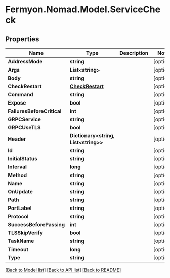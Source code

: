 # Fermyon.Nomad.Model.ServiceCheck

## Properties

Name | Type | Description | Notes
------------ | ------------- | ------------- | -------------
**AddressMode** | **string** |  | [optional] 
**Args** | **List&lt;string&gt;** |  | [optional] 
**Body** | **string** |  | [optional] 
**CheckRestart** | [**CheckRestart**](CheckRestart.md) |  | [optional] 
**Command** | **string** |  | [optional] 
**Expose** | **bool** |  | [optional] 
**FailuresBeforeCritical** | **int** |  | [optional] 
**GRPCService** | **string** |  | [optional] 
**GRPCUseTLS** | **bool** |  | [optional] 
**Header** | **Dictionary&lt;string, List&lt;string&gt;&gt;** |  | [optional] 
**Id** | **string** |  | [optional] 
**InitialStatus** | **string** |  | [optional] 
**Interval** | **long** |  | [optional] 
**Method** | **string** |  | [optional] 
**Name** | **string** |  | [optional] 
**OnUpdate** | **string** |  | [optional] 
**Path** | **string** |  | [optional] 
**PortLabel** | **string** |  | [optional] 
**Protocol** | **string** |  | [optional] 
**SuccessBeforePassing** | **int** |  | [optional] 
**TLSSkipVerify** | **bool** |  | [optional] 
**TaskName** | **string** |  | [optional] 
**Timeout** | **long** |  | [optional] 
**Type** | **string** |  | [optional] 

[[Back to Model list]](../README.md#documentation-for-models) [[Back to API list]](../README.md#documentation-for-api-endpoints) [[Back to README]](../README.md)

